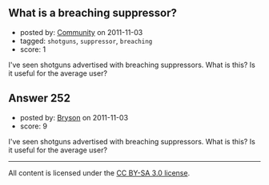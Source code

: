 ## What is a breaching suppressor?

- posted by: [Community](https://stackexchange.com/users/-1/-1-community) on 2011-11-03
- tagged: `shotguns`, `suppressor`, `breaching`
- score: 1

I've seen shotguns advertised with breaching suppressors. What is this? Is it useful for the average user?


## Answer 252

- posted by: [Bryson](https://stackexchange.com/users/-1/32-bryson) on 2011-11-03
- score: 9

I've seen shotguns advertised with breaching suppressors. What is this? Is it useful for the average user?



---

All content is licensed under the [CC BY-SA 3.0 license](https://creativecommons.org/licenses/by-sa/3.0/).
